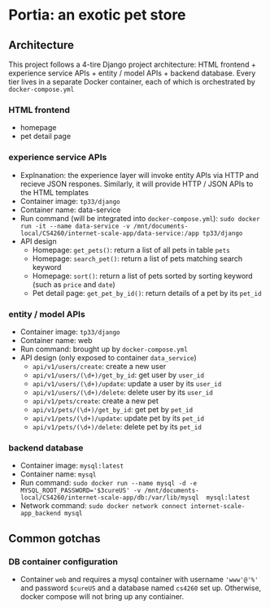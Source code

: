 # Portia: an exotic pet store
## Architecture
This project follows a 4-tire Django project architecture: HTML frontend + experience service APIs + entity / model APIs + backend database. Every tier lives in a separate Docker container, each of which is orchestrated by `docker-compose.yml`
### HTML frontend
 - homepage
 - pet detail page

### experience service APIs
 - Explnanation: the experience layer will invoke entity APIs via HTTP and recieve JSON respones. Similarly, it will provide HTTP / JSON APIs to the HTML templates
 - Container image: `tp33/django`
 - Container name: data-service
 - Run command (will be integrated into `docker-compose.yml`): `sudo docker run -it --name data-service -v /mnt/documents-local/CS4260/internet-scale-app/data-service:/app tp33/django`
 - API design
    - Homepage: `get_pets()`: return a list of all pets in table `pets`
    - Homepage: `search_pet()`: return a list of pets matching search keyword
    - Homepage: `sort()`: return a list of pets sorted by sorting keyword (such as `price` and `date`)
    - Pet detail page: `get_pet_by_id()`: return details of a pet by its `pet_id`

### entity / model APIs
 - Container image: `tp33/django`
 - Container name: web
 - Run command: brought up by `docker-compose.yml`
 - API design (only exposed to container `data_service`)
    - `api/v1/users/create`: create a new user
    - `api/v1/users/(\d+)/get_by_id`: get user by `user_id`
    - `api/v1/users/(\d+)/update`: update a user by its `user_id`
    - `api/v1/users/(\d+)/delete`: delete user by its `user_id`
    - `api/v1/pets/create`: create a new pet
    - `api/v1/pets/(\d+)/get_by_id`: get pet by `pet_id`
    - `api/v1/pets/(\d+)/update`: update pet by its `pet_id`
    - `api/v1/pets/(\d+)/delete`: delete pet by its `pet_id`

### backend database
 - Container image: `mysql:latest`
 - Container name: `mysql`
 - Run command: `sudo docker run --name mysql -d -e MYSQL_ROOT_PASSWORD='$3cureUS' -v /mnt/documents-local/CS4260/internet-scale-app/db:/var/lib/mysql  mysql:latest`
 - Network command: `sudo docker network connect internet-scale-app_backend mysql`


## Common gotchas
 ### DB container configuration
 - Container `web` and requires a mysql container with username `'www'@'%'` and password `$cureUS` and a database named `cs4260` set up. Otherwise, docker compose will not bring up any contiainer. 